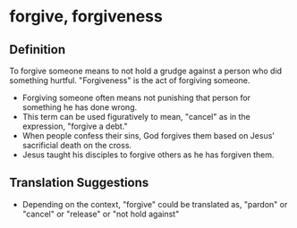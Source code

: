 # forgive, forgiveness

## Definition

To forgive someone means to not hold a grudge against a person who did something hurtful. "Forgiveness" is the act of forgiving someone.

* Forgiving someone often means not punishing that person for something he has done wrong.
* This term can be used figuratively to mean, "cancel" as in the expression, "forgive a debt."
* When people confess their sins, God forgives them based on Jesus' sacrificial death on the cross.
* Jesus taught his disciples to forgive others as he has forgiven them.


## Translation Suggestions



* Depending on the context, "forgive" could be translated as, "pardon" or "cancel" or "release" or "not hold against"